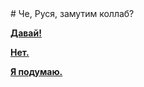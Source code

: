 <!DOCTYPE html>
<html>
<body>
# Че, Руся, замутим коллаб?

<a href="https://rhizomicmaze.github.io/unconsciousprocesses/"><b>Давай!</b></a> 


<a href="https://vk.cc/7oQgCI" target="_blank"><b>Нет.</b></a> 


<a href="https:/vk.cc/7oQA0x" target="_blank"><b>Я подумаю.</b></a> 

</body>
</html>
